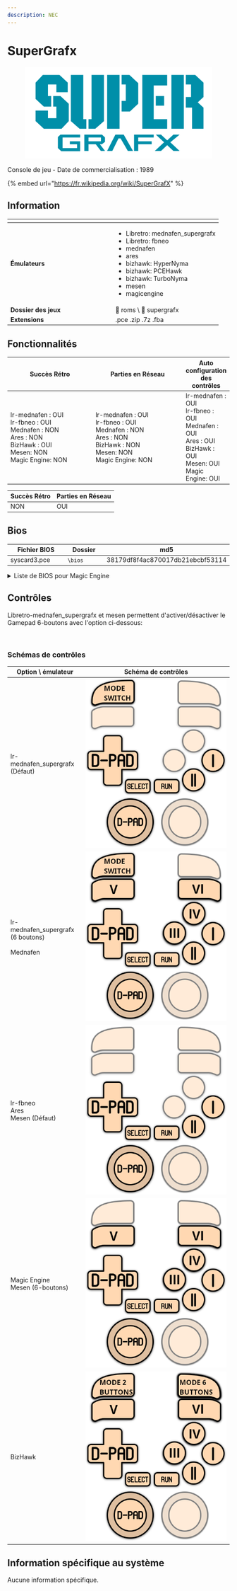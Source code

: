 ```yaml
---
description: NEC
---
```


# SuperGrafx

<div align="left">

<figure><img src="https://raw.githubusercontent.com/fabricecaruso/es-theme-carbon/52ff37c9e265587d006945a2ba695b5a962b3a3d/art/logos/supergrafx.svg" alt=""><figcaption></figcaption></figure>

</div>

Console de jeu - Date de commercialisation : 1989

{% embed url="https://fr.wikipedia.org/wiki/SuperGrafX" %}

## Information

<table data-header-hidden><thead><tr><th width="224"></th><th></th></tr></thead><tbody><tr><td><strong>Émulateurs</strong></td><td><ul><li>Libretro: mednafen_supergrafx</li><li>Libretro: fbneo</li><li>mednafen</li><li>ares</li><li>bizhawk: HyperNyma</li><li>bizhawk: PCEHawk</li><li>bizhawk: TurboNyma</li><li>mesen</li><li>magicengine</li></ul></td></tr><tr><td><strong>Dossier des jeux</strong></td><td><span data-gb-custom-inline data-tag="emoji" data-code="1f4c2">📂</span> roms \ <span data-gb-custom-inline data-tag="emoji" data-code="1f4c2">📂</span> supergrafx</td></tr><tr><td><strong>Extensions</strong></td><td>.pce .zip .7z .fba</td></tr></tbody></table>

## Fonctionnalités

<table><thead><tr><th width="210">Succès Rétro</th><th width="225">Parties en Réseau</th><th>Auto configuration des contrôles</th></tr></thead><tbody><tr><td>lr-mednafen : OUI<br>lr-fbneo : OUI<br>Mednafen : NON<br>Ares : NON<br>BizHawk : OUI<br>Mesen: NON<br>Magic Engine: NON</td><td>lr-mednafen : OUI<br>lr-fbneo : OUI<br>Mednafen : NON<br>Ares : NON<br>BizHawk : NON<br>Mesen: NON<br>Magic Engine: NON</td><td>lr-mednafen : OUI<br>lr-fbneo : OUI<br>Mednafen : OUI<br>Ares : OUI<br>BizHawk : OUI<br>Mesen: OUI<br>Magic Engine: OUI</td></tr></tbody></table>

| Succès Rétro | Parties en Réseau |
| ------------ | ----------------- |
| NON          | OUI               |

## Bios

<table><thead><tr><th width="224">Fichier BIOS</th><th width="169">Dossier</th><th>md5</th></tr></thead><tbody><tr><td>syscard3.pce</td><td><code>\bios</code></td><td>38179df8f4ac870017db21ebcbf53114</td></tr></tbody></table>

<details>

<summary>Liste de BIOS pour Magic Engine</summary>

A placer dans `emulators\magicengine\cards`

* CD-ROM System V1.00 (J).pce
* CD-ROM System V2.01 (U).pce
* CD-ROM System V2.10 (J).pce
* Games Express CD Card 1993 (J).pce
* Super CD-ROM2 System V3.00 (J).pce
* Super CD-ROM2 System V3.01 (U).pce

</details>

## Contrôles

Libretro-mednafen\_supergrafx et mesen permettent d'activer/désactiver le Gamepad 6-boutons avec l'option ci-dessous:

<div align="left">

<figure><img src="https://i.imgur.com/pbQFZnS.png" alt=""><figcaption></figcaption></figure>

</div>

### Schémas de contrôles

| Option \ émulateur                                           | Schéma de contrôles                                                                                                                                   |
| ------------------------------------------------------------ | ----------------------------------------------------------------------------------------------------------------------------------------------------- |
| <p>lr-mednafen_supergrafx<br>(Défaut)</p>                    | <img src="https://github.com/RetroBat-Official/retrobat-tattoos/blob/main/default/pcengine.png?raw=true" alt="" data-size="original">                 |
| <p>lr-mednafen_supergrafx<br>(6 boutons)<br><br>Mednafen</p> | <img src="https://github.com/RetroBat-Official/retrobat-tattoos/blob/main/default/pcengine_6buttons.png?raw=true" alt="" data-size="original">        |
| <p>lr-fbneo<br>Ares<br>Mesen (Défaut)</p>                    | <img src="https://github.com/RetroBat-Official/retrobat-tattoos/blob/main/default/pcengine_simple.png?raw=true" alt="" data-size="original">          |
| <p>Magic Engine<br>Mesen (6-boutons)</p>                     | <img src="https://github.com/RetroBat-Official/retrobat-tattoos/blob/main/default/pcengine_simple_6buttons.png?raw=true" alt="" data-size="original"> |
| BizHawk                                                      | <img src="https://github.com/RetroBat-Official/retrobat-tattoos/blob/main/default/pcengine_bizhawk.png?raw=true" alt="" data-size="original">         |

## Information spécifique au système

Aucune information spécifique.
